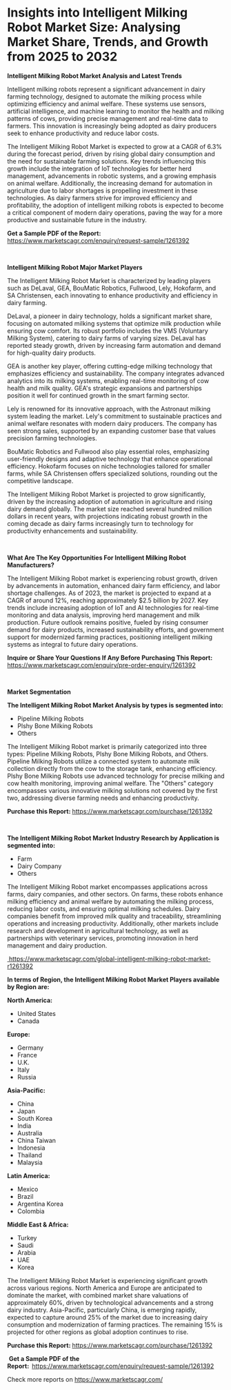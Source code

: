 <p><h1>Insights into Intelligent Milking Robot Market Size: Analysing Market Share, Trends, and Growth from 2025 to 2032</h1></p><p><strong>Intelligent Milking Robot Market Analysis and Latest Trends</strong></p>
<p><p>Intelligent milking robots represent a significant advancement in dairy farming technology, designed to automate the milking process while optimizing efficiency and animal welfare. These systems use sensors, artificial intelligence, and machine learning to monitor the health and milking patterns of cows, providing precise management and real-time data to farmers. This innovation is increasingly being adopted as dairy producers seek to enhance productivity and reduce labor costs.</p><p>The Intelligent Milking Robot Market is expected to grow at a CAGR of 6.3% during the forecast period, driven by rising global dairy consumption and the need for sustainable farming solutions. Key trends influencing this growth include the integration of IoT technologies for better herd management, advancements in robotic systems, and a growing emphasis on animal welfare. Additionally, the increasing demand for automation in agriculture due to labor shortages is propelling investment in these technologies. As dairy farmers strive for improved efficiency and profitability, the adoption of intelligent milking robots is expected to become a critical component of modern dairy operations, paving the way for a more productive and sustainable future in the industry.</p></p>
<p><strong>Get a Sample PDF of the Report:&nbsp;</strong> <a href="https://www.marketscagr.com/enquiry/request-sample/1261392?utm_campaign=1835&utm_medium=2&utm_source=Github&utm_content=ia&utm_term=27022025&utm_id=intelligent-milking-robot">https://www.marketscagr.com/enquiry/request-sample/1261392</a></p>
<p>&nbsp;</p>
<p><strong>Intelligent Milking Robot Major Market Players</strong></p>
<p><p>The Intelligent Milking Robot Market is characterized by leading players such as DeLaval, GEA, BouMatic Robotics, Fullwood, Lely, Hokofarm, and SA Christensen, each innovating to enhance productivity and efficiency in dairy farming.</p><p>DeLaval, a pioneer in dairy technology, holds a significant market share, focusing on automated milking systems that optimize milk production while ensuring cow comfort. Its robust portfolio includes the VMS (Voluntary Milking System), catering to dairy farms of varying sizes. DeLaval has reported steady growth, driven by increasing farm automation and demand for high-quality dairy products.</p><p>GEA is another key player, offering cutting-edge milking technology that emphasizes efficiency and sustainability. The company integrates advanced analytics into its milking systems, enabling real-time monitoring of cow health and milk quality. GEA's strategic expansions and partnerships position it well for continued growth in the smart farming sector.</p><p>Lely is renowned for its innovative approach, with the Astronaut milking system leading the market. Lely's commitment to sustainable practices and animal welfare resonates with modern dairy producers. The company has seen strong sales, supported by an expanding customer base that values precision farming technologies.</p><p>BouMatic Robotics and Fullwood also play essential roles, emphasizing user-friendly designs and adaptive technology that enhance operational efficiency. Hokofarm focuses on niche technologies tailored for smaller farms, while SA Christensen offers specialized solutions, rounding out the competitive landscape.</p><p>The Intelligent Milking Robot Market is projected to grow significantly, driven by the increasing adoption of automation in agriculture and rising dairy demand globally. The market size reached several hundred million dollars in recent years, with projections indicating robust growth in the coming decade as dairy farms increasingly turn to technology for productivity enhancements and sustainability.</p></p>
<p>&nbsp;</p>
<p><strong>What Are The Key Opportunities For Intelligent Milking Robot Manufacturers?</strong></p>
<p><p>The Intelligent Milking Robot market is experiencing robust growth, driven by advancements in automation, enhanced dairy farm efficiency, and labor shortage challenges. As of 2023, the market is projected to expand at a CAGR of around 12%, reaching approximately $2.5 billion by 2027. Key trends include increasing adoption of IoT and AI technologies for real-time monitoring and data analysis, improving herd management and milk production. Future outlook remains positive, fueled by rising consumer demand for dairy products, increased sustainability efforts, and government support for modernized farming practices, positioning intelligent milking systems as integral to future dairy operations.</p></p>
<p><strong>Inquire or Share Your Questions If Any Before Purchasing This Report:</strong> <a href="https://www.marketscagr.com/enquiry/pre-order-enquiry/1261392?utm_campaign=1835&utm_medium=2&utm_source=Github&utm_content=ia&utm_term=27022025&utm_id=intelligent-milking-robot">https://www.marketscagr.com/enquiry/pre-order-enquiry/1261392</a></p>
<p>&nbsp;</p>
<p><strong>Market Segmentation</strong></p>
<p><strong>The Intelligent Milking Robot Market Analysis by types is segmented into:</strong></p>
<p><ul><li>Pipeline Milking Robots</li><li>Plshy Bone Milking Robots</li><li>Others</li></ul></p>
<p><p>The Intelligent Milking Robot market is primarily categorized into three types: Pipeline Milking Robots, Plshy Bone Milking Robots, and Others. Pipeline Milking Robots utilize a connected system to automate milk collection directly from the cow to the storage tank, enhancing efficiency. Plshy Bone Milking Robots use advanced technology for precise milking and cow health monitoring, improving animal welfare. The "Others" category encompasses various innovative milking solutions not covered by the first two, addressing diverse farming needs and enhancing productivity.</p></p>
<p><strong>Purchase this Report:&nbsp;</strong><a href="https://www.marketscagr.com/purchase/1261392?utm_campaign=1835&utm_medium=2&utm_source=Github&utm_content=ia&utm_term=27022025&utm_id=intelligent-milking-robot">https://www.marketscagr.com/purchase/1261392</a></p>
<p>&nbsp;</p>
<p><strong>The Intelligent Milking Robot Market Industry Research by Application is segmented into:</strong></p>
<p><ul><li>Farm</li><li>Dairy Company</li><li>Others</li></ul></p>
<p><p>The Intelligent Milking Robot market encompasses applications across farms, dairy companies, and other sectors. On farms, these robots enhance milking efficiency and animal welfare by automating the milking process, reducing labor costs, and ensuring optimal milking schedules. Dairy companies benefit from improved milk quality and traceability, streamlining operations and increasing productivity. Additionally, other markets include research and development in agricultural technology, as well as partnerships with veterinary services, promoting innovation in herd management and dairy production.</p></p>
<p><a href="https://www.marketscagr.com/global-intelligent-milking-robot-market-r1261392?utm_campaign=1835&utm_medium=2&utm_source=Github&utm_content=ia&utm_term=27022025&utm_id=intelligent-milking-robot">&nbsp;https://www.marketscagr.com/global-intelligent-milking-robot-market-r1261392</a></p>
<p><strong>In terms of Region, the Intelligent Milking Robot Market Players available by Region are:</strong></p>
<p>
    <p> <strong> North America: </strong>
        <ul>
            <li>United States</li>
            <li>Canada</li>
        </ul>
        </p> 
    <p> <strong> Europe: </strong>
        <ul>
            <li>Germany</li>
            <li>France</li>
            <li>U.K.</li>
            <li>Italy</li>
            <li>Russia</li>
        </ul>
        </p> 
    <p> <strong> Asia-Pacific: </strong>
        <ul>
            <li>China</li>
            <li>Japan</li>
            <li>South Korea</li>
            <li>India</li>
            <li>Australia</li>
            <li>China Taiwan</li>
            <li>Indonesia</li>
            <li>Thailand</li>
            <li>Malaysia</li>
        </ul>
        </p> 
    <p> <strong> Latin America: </strong>
        <ul>
            <li>Mexico</li>
            <li>Brazil</li>
            <li>Argentina Korea</li>
            <li>Colombia</li>
        </ul>
        </p> 
    <p> <strong> Middle East & Africa: </strong>
        <ul>
            <li>Turkey</li>
            <li>Saudi</li>
            <li>Arabia</li>
            <li>UAE</li>
            <li>Korea</li>
        </ul>
    </p>
    </p>
<p><p>The Intelligent Milking Robot Market is experiencing significant growth across various regions. North America and Europe are anticipated to dominate the market, with combined market share valuations of approximately 60%, driven by technological advancements and a strong dairy industry. Asia-Pacific, particularly China, is emerging rapidly, expected to capture around 25% of the market due to increasing dairy consumption and modernization of farming practices. The remaining 15% is projected for other regions as global adoption continues to rise.</p></p>
<p><strong>Purchase this Report: </strong><a href="https://www.marketscagr.com/purchase/1261392?utm_campaign=1835&utm_medium=2&utm_source=Github&utm_content=ia&utm_term=27022025&utm_id=intelligent-milking-robot">https://www.marketscagr.com/purchase/1261392</a></p>
<p>&nbsp;<strong>Get a Sample PDF of the Report:&nbsp;&nbsp;</strong><a href="https://www.marketscagr.com/enquiry/request-sample/1261392?utm_campaign=1835&utm_medium=2&utm_source=Github&utm_content=ia&utm_term=27022025&utm_id=intelligent-milking-robot">https://www.marketscagr.com/enquiry/request-sample/1261392</a></p>
<p><strong></strong></p>
<p>Check more reports on <a href="https://www.marketscagr.com/?utm_campaign=1835&utm_medium=2&utm_source=Github&utm_content=ia&utm_term=27022025&utm_id=intelligent-milking-robot">https://www.marketscagr.com/</a></p>